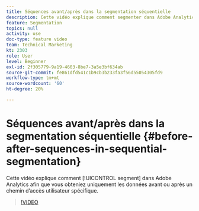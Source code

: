 ```yaml
---
title: Séquences avant/après dans la segmentation séquentielle
description: Cette vidéo explique comment segmenter dans Adobe Analytics afin de n’obtenir que les données avant ou après un chemin d’accès utilisateur spécifique.
feature: Segmentation
topics: null
activity: use
doc-type: feature video
team: Technical Marketing
kt: 2303
role: User
level: Beginner
exl-id: 2f305779-9a19-4603-8be7-3a5e3bf634ab
source-git-commit: fe861dfd541c1b9cb3b233fa3f56d55054305fd9
workflow-type: tm+mt
source-wordcount: '60'
ht-degree: 20%

---
```


# Séquences avant/après dans la segmentation séquentielle {#before-after-sequences-in-sequential-segmentation}

Cette vidéo explique comment [!UICONTROL segment] dans Adobe Analytics afin que vous obteniez uniquement les données avant ou après un chemin d’accès utilisateur spécifique.

>[!VIDEO](https://video.tv.adobe.com/v/25400/?quality=12)

